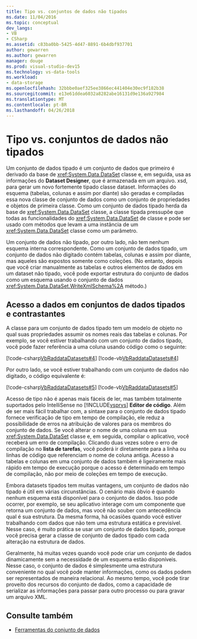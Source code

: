 ```yaml
---
title: Tipo vs. conjuntos de dados não tipados
ms.date: 11/04/2016
ms.topic: conceptual
dev_langs:
- VB
- CSharp
ms.assetid: c83ba0bb-5425-4d47-8891-6b4dbf937701
author: gewarren
ms.author: gewarren
manager: douge
ms.prod: visual-studio-dev15
ms.technology: vs-data-tools
ms.workload:
- data-storage
ms.openlocfilehash: 32bbbe0aef325ee3866ec441404e30ec9f182b38
ms.sourcegitcommit: e13e61ddea6032a8282abe16131d9e136a927984
ms.translationtype: MT
ms.contentlocale: pt-BR
ms.lasthandoff: 04/26/2018
---
```

# <a name="typed-vs-untyped-datasets"></a>Tipo vs. conjuntos de dados não tipados
Um conjunto de dados tipado é um conjunto de dados que primeiro é derivado da base de <xref:System.Data.DataSet> classe e, em seguida, usa as informações do **Dataset Designer**, que é armazenada em um arquivo. xsd, para gerar um novo fortemente tipado classe dataset. Informações do esquema (tabelas, colunas e assim por diante) são geradas e compiladas essa nova classe de conjunto de dados como um conjunto de propriedades e objetos de primeira classe. Como um conjunto de dados tipado herda da base de <xref:System.Data.DataSet> classe, a classe tipada pressupõe que todas as funcionalidades do <xref:System.Data.DataSet> de classe e pode ser usado com métodos que levam a uma instância de um <xref:System.Data.DataSet> classe como um parâmetro.

 Um conjunto de dados não tipado, por outro lado, não tem nenhum esquema interna correspondente. Como um conjunto de dados tipado, um conjunto de dados não digitado contém tabelas, colunas e assim por diante, mas aqueles são expostos somente como coleções. (No entanto, depois que você criar manualmente as tabelas e outros elementos de dados em um dataset não tipado, você pode exportar estrutura do conjunto de dados como um esquema usando o conjunto de dados <xref:System.Data.DataSet.WriteXmlSchema%2A> método.)

## <a name="contrasting-data-access-in-typed-and-untyped-datasets"></a>Acesso a dados em conjuntos de dados tipados e contrastantes
 A classe para um conjunto de dados tipado tem um modelo de objeto no qual suas propriedades assumir os nomes reais das tabelas e colunas. Por exemplo, se você estiver trabalhando com um conjunto de dados tipado, você pode fazer referência a uma coluna usando código como o seguinte:

 [!code-csharp[VbRaddataDatasets#4](../data-tools/codesnippet/CSharp/typed-vs-untyped-datasets_1.cs)]
 [!code-vb[VbRaddataDatasets#4](../data-tools/codesnippet/VisualBasic/typed-vs-untyped-datasets_1.vb)]

 Por outro lado, se você estiver trabalhando com um conjunto de dados não digitado, o código equivalente é:

 [!code-csharp[VbRaddataDatasets#5](../data-tools/codesnippet/CSharp/typed-vs-untyped-datasets_2.cs)]
 [!code-vb[VbRaddataDatasets#5](../data-tools/codesnippet/VisualBasic/typed-vs-untyped-datasets_2.vb)]

 Acesso de tipo não é apenas mais fáceis de ler, mas também totalmente suportados pelo IntelliSense no [!INCLUDE[vsprvs](../code-quality/includes/vsprvs_md.md)] **Editor de código**. Além de ser mais fácil trabalhar com, a sintaxe para o conjunto de dados tipado fornece verificação de tipo em tempo de compilação, ele reduz a possibilidade de erros na atribuição de valores para os membros do conjunto de dados. Se você alterar o nome de uma coluna em sua <xref:System.Data.DataSet> classe e, em seguida, compilar o aplicativo, você receberá um erro de compilação. Clicando duas vezes sobre o erro de compilação no **lista de tarefas**, você poderá ir diretamente para a linha ou linhas de código que referenciam o nome de coluna antiga. Acesso a tabelas e colunas em uma conjunto de dados também é ligeiramente mais rápido em tempo de execução porque o acesso é determinado em tempo de compilação, não por meio de coleções em tempo de execução.

 Embora datasets tipados tem muitas vantagens, um conjunto de dados não tipado é útil em várias circunstâncias. O cenário mais óbvio é quando nenhum esquema está disponível para o conjunto de dados. Isso pode ocorrer, por exemplo, se seu aplicativo interage com um componente que retorna um conjunto de dados, mas você não souber com antecedência qual é sua estrutura. Da mesma forma, há ocasiões quando você estiver trabalhando com dados que não tem uma estrutura estática e previsível. Nesse caso, é muito prática se usar um conjunto de dados tipado, porque você precisa gerar a classe de conjunto de dados tipado com cada alteração na estrutura de dados.

 Geralmente, há muitas vezes quando você pode criar um conjunto de dados dinamicamente sem a necessidade de um esquema estão disponíveis. Nesse caso, o conjunto de dados é simplesmente uma estrutura conveniente no qual você pode manter informações, como os dados podem ser representados de maneira relacional. Ao mesmo tempo, você pode tirar proveito dos recursos do conjunto de dados, como a capacidade de serializar as informações para passar para outro processo ou para gravar um arquivo XML.

## <a name="see-also"></a>Consulte também

- [Ferramentas do conjunto de dados](../data-tools/dataset-tools-in-visual-studio.md)